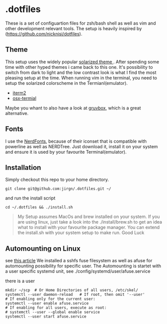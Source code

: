 # .dotfiles

These is a set of configuartion files for zsh/bash shell as well as vim and other development relevant tools.
The setup is heavily inspired by (https://github.com/nicknisi/dotfiles).

## Theme
This setup uses the widely popular [ solarized theme ](http://ethanschoonover.com/solarized). After spending some time with other hyped themes i came back to this one.
It's possibility to switch from dark to light and the low contrast look is what I find the most pleasing setup at the time.
When running vim in the terminal, you need to setup the solarized colorscheme in the
Termianl(emulator).
* [iterm2](https://github.com/altercation/ethanschoonover.com/tree/master/projects/solarized/iterm2-colors-solarized)
* [osx-termial](https://github.com/altercation/ethanschoonover.com/tree/master/projects/solarized/osx-terminal.app-colors-solarized)

Maybe you whant to also have a look at [gruvbox](https://github.com/morhetz/gruvbox), which is a great alternative.

## Fonts
I use the [NerdFonts]( https://github.com/ryanoasis/nerd-fonts ), because of their iconset that is compatible with powerline as well as NERDTree.
Just download it, install it on your system and ensure it is used by your favourite Terminal(emulator).

## Installation
Simply checkout this repo to your home directory.

    git clone git@github.com:jirgn/.dotfiles.git ~/

and run the install script

    cd ~/.dotfiles && ./install.sh

>My Setup assumes MacOs and brew installed on your system. If you are using linux, just take a look into the ./install/brew.sh to get an idea what to install with your favourite package manager.
>You can extend the install.sh with your system setup to make run. 
>Good Luck

## Automounting on Linux
see [this
article](https://unix.stackexchange.com/questions/294965/integration-of-afuse-user-level-automounter-with-sshfs-as-a-systemd-service-spaw/528699#528699)
We installed a sshfs fuse filesystem as well as afuse for automounting possibility for specific user.
The Automounting is startet with a user specific systemd unit, see ./config/systemd/user/afuse.service

there is a user 

    mkdir ~/scp  # Or Home Directories of all users, /etc/skel/ 
    systemctl --user daemon-reload   # If root, then omit '--user'
    # If enabling only for the current user:
    systemctl --user enable afuse.service
    # If enabling for all users, execute as root:
    # systemctl --user --global enable service
    systemctl --user start afuse.service
